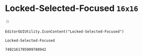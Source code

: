 # Locked-Selected-Focused `16x16`
<img src="/img/Locked-Selected-Focused.png" width=16 height=16>

``` CSharp
EditorGUIUtility.IconContent("Locked-Selected-Focused")
```
```
Locked-Selected-Focused
```
```
7492161705909780942
```
